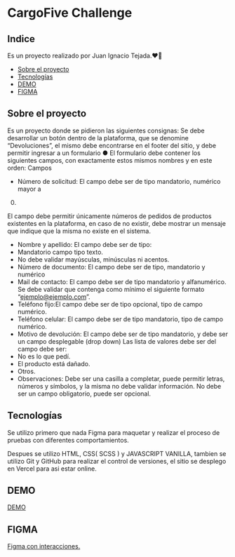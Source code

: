 # CargoFive Challenge

## Indice
Es un proyecto realizado por Juan Ignacio Tejada.❤🚀
- [Sobre el proyecto](#about)
- [Tecnologías](#tecno)
- [DEMO](#DEMO)
- [FIGMA](#FIGMA)


## Sobre el proyecto <a name = "about"></a>

Es un proyecto donde se pidieron las siguientes consignas: 
 Se debe desarrollar un botón dentro de la plataforma, que se denomine
“Devoluciones”, el mismo debe encontrarse en el footer del sitio, y debe permitir
ingresar a un formulario
● El formulario debe contener los siguientes campos, con exactamente estos
mismos nombres y en este orden:
Campos
- Número de solicitud: El campo debe ser de tipo mandatorio, numérico mayor a
0.
El campo debe permitir únicamente números de pedidos de productos existentes
en la plataforma, en caso de no existir, debe mostrar un mensaje que indique que
la misma no existe en el sistema.
- Nombre y apellido: El campo debe ser de tipo:
- Mandatorio campo tipo texto.
- No debe validar mayúsculas, minúsculas ni acentos.
- Número de documento: El campo debe ser de tipo, mandatorio y numérico
- Mail de contacto: El campo debe ser de tipo mandatorio y alfanumérico. Se
debe validar que contenga como mínimo el siguiente formato
“ejemplo@ejemplo.com”.
- Teléfono fijo:El campo debe ser de tipo opcional, tipo de campo numérico.
- Teléfono celular: El campo debe ser de tipo mandatorio, tipo de campo
numérico.
- Motivo de devolución: El campo debe ser de tipo mandatorio, y debe ser un
campo desplegable (drop down)
Las lista de valores debe ser del campo debe ser:
- No es lo que pedí.
- El producto está dañado.
- Otros.
- Observaciones: Debe ser una casilla a completar, puede permitir letras,
números y símbolos, y la misma no debe validar información.
No debe ser un campo obligatorio, puede ser opcional.



## Tecnologías <a name = "tecno"></a>

Se utilizo primero que nada Figma para maquetar y realizar el proceso de pruebas con diferentes comportamientos.

Despues se utilizo HTML, CSS( SCSS ) y JAVASCRIPT VANILLA, tambien se utilizo Git y GitHub para realizar el control de versiones, 
el sitio se desplego en Vercel para asi estar online.


## DEMO <a name = "DEMO"></a>

<a href="https://cargo-five.vercel.app/" target="_blank">DEMO</a>

## FIGMA <a name = "FIGMA"></a>

<a href="https://www.figma.com/proto/4WNFbjBjx2bGPRopjQGD4B/CargoFive?page-id=2%3A4&node-id=2%3A17&viewport=241%2C48%2C0.13&scaling=scale-down&starting-point-node-id=2%3A17/" target="_blank">Figma con interacciones.</a>